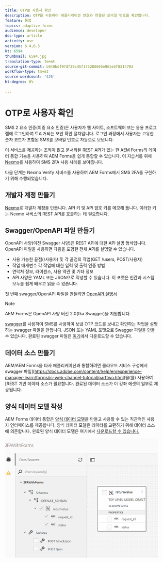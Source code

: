```yaml
---
title: OTP로 사용자 확인
description: OTP를 사용하여 애플리케이션 번호와 연결된 모바일 번호를 확인합니다.
feature: 통합
topics: adaptive forms
audience: developer
doc-type: article
activity: use
version: 6.4,6.5
kt: 6594
thumbnail: 6594.jpg
translation-type: tm+mt
source-git-commit: b040bdf97df39c45f175288608e965e5f0214703
workflow-type: tm+mt
source-wordcount: '426'
ht-degree: 0%

---
```




# OTP로 사용자 확인

SMS 2 요소 인증(이중 요소 인증)은 사용자가 웹 사이트, 소프트웨어 또는 응용 프로그램에 로그인하여 트리거되는 보안 확인 절차입니다. 로그인 과정에서 사용자는 고유한 숫자 코드가 포함된 SMS를 모바일 번호로 자동으로 보냅니다.

이 서비스를 제공하는 조직이 많고 문서화된 REST API가 있는 한 AEM Forms의 데이터 통합 기능을 사용하여 AEM Forms을 쉽게 통합할 수 있습니다. 이 자습서를 위해 [Nexmo](https://developer.nexmo.com/verify/overview)를 사용하여 SMS 2FA 사용 사례를 보여줍니다.

다음 단계는 Nexmo Verify 서비스를 사용하여 AEM Forms에서 SMS 2FA를 구현하기 위해 수행되었습니다.

## 개발자 계정 만들기

[Nexmo](https://dashboard.nexmo.com/sign-in)로 개발자 계정을 만듭니다. API 키 및 API 암호 키를 메모해 둡니다. 이러한 키는 Nexmo 서비스의 REST API를 호출하는 데 필요합니다.

## Swagger/OpenAPI 파일 만들기

OpenAPI 사양(이전 Swagger 사양)은 REST API에 대한 API 설명 형식입니다. OpenAPI 파일을 사용하면 다음을 포함한 전체 API를 설명할 수 있습니다.

* 사용 가능한 끝점(/사용자) 및 각 끝점의 작업(GET /users, POST/사용자)
* 작업 매개변수 각 작업에 대한 입력 및 출력
인증 방법
* 연락처 정보, 라이센스, 사용 약관 및 기타 정보
* API 사양은 YAML 또는 JSON으로 작성할 수 있습니다. 이 포맷은 인간과 시스템 모두를 쉽게 배우고 읽을 수 있습니다.

첫 번째 swagger/OpenAPI 파일을 만들려면 [OpenAPI 설명서](https://swagger.io/docs/specification/2-0/basic-structure/)

>[!NOTE]
> AEM Forms은 OpenAPI 사양 버전 2.0(fka Swagger)을 지원합니다.

[swagger](https://editor.swagger.io/)를 사용하여 SMS를 사용하여 보낸 OTP 코드를 보내고 확인하는 작업을 설명하는 swagger 파일을 만듭니다. JSON 또는 YAML 포맷으로 Swagger 파일을 만들 수 있습니다. 완료된 swagger 파일은 [여기](assets/two-factore-authentication-swagger.zip)에서 다운로드할 수 있습니다.

## 데이터 소스 만들기

AEM/AEM Forms을 타사 애플리케이션과 통합하려면 클라우드 서비스 구성에서 swagger 파일](https://docs.adobe.com/content/help/en/experience-manager-learn/forms/ic-web-channel-tutorial/parttwo.html)을(를) 사용하여 [REST 기반 데이터 소스가 필요합니다. 완료된 데이터 소스가 이 강좌 에셋의 일부로 제공됩니다.

## 양식 데이터 모델 작성

AEM Forms 데이터 통합은 [양식 데이터 모델](https://docs.adobe.com/content/help/en/experience-manager-65/forms/form-data-model/create-form-data-models.html)을 만들고 사용할 수 있는 직관적인 사용자 인터페이스를 제공합니다. 양식 데이터 모델은 데이터를 교환하기 위해 데이터 소스에 의존합니다.
완료된 양식 데이터 모델은 여기에서 [다운로드할 수 있습니다.](assets/sms-2fa-fdm.zip)

![fdm](assets/2FA-fdm.PNG)
